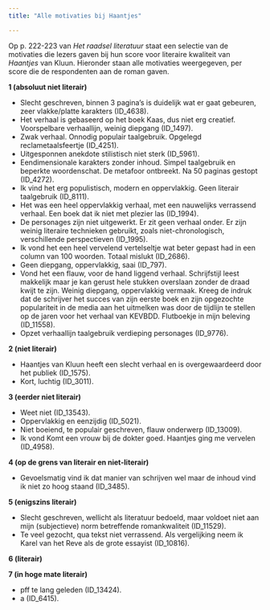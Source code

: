 ```yaml
---
title: "Alle motivaties bij Haantjes"

---
```


Op p. 222-223 van *Het raadsel literatuur* staat een selectie van de motivaties die lezers gaven bij hun score voor literaire kwaliteit van *Haantjes* van Kluun. Hieronder staan alle motivaties weergegeven, per score die de respondenten aan de roman gaven. 

**1 (absoluut niet literair)**

- Slecht geschreven, binnen 3 pagina’s is duidelijk wat er gaat gebeuren, zeer vlakke/platte karakters (ID_4638).
- Het verhaal is gebaseerd op het boek Kaas, dus niet erg creatief. Voorspelbare verhaallijn, weinig diepgang (ID_1497).
- Zwak verhaal. Onnodig populair taalgebruik. Opgelegd reclametaalsfeertje (ID_4251).
- Uitgesponnen anekdote stilistisch niet sterk (ID_5961).
- Eendimensionale karakters zonder inhoud. Simpel taalgebruik en beperkte woordenschat. De metafoor ontbreekt. Na 50 paginas gestopt (ID_4272).
- Ik vind het erg populistisch, modern en oppervlakkig. Geen literair taalgebruik (ID_8111).
- Het was een heel oppervlakkig verhaal, met een nauwelijks verrassend verhaal. Een boek dat ik niet met plezier las (ID_1994).
- De personages zijn niet uitgewerkt. Er zit geen verhaal onder. Er zijn weinig literaire technieken gebruikt, zoals niet-chronologisch, verschillende perspectieven (ID_1995).
- Ik vond het een heel vervelend vertelseltje wat beter gepast had in een column van 100 woorden. Totaal mislukt (ID_2686).
- Geen diepgang, oppervlakkig, saai (ID_797).
- Vond het een flauw, voor de hand liggend verhaal. Schrijfstijl leest makkelijk maar je kan gerust hele stukken overslaan zonder de draad kwijt te zijn. Weinig diepgang, oppervlakkig vermaak. Kreeg de indruk dat de schrijver het succes van zijn eerste boek en zijn opgezochte populariteit in de media aan het uitmelken was door de tijdlijn te stellen op de jaren voor het verhaal van KEVBDD. Flutboekje in mijn beleving (ID_11558).
- Opzet verhaallijn taalgebruik verdieping personages (ID_9776).

**2 (niet literair)**

- Haantjes van Kluun heeft een slecht verhaal en is overgewaardeerd door het publiek (ID_1575).
- Kort, luchtig (ID_3011).

**3 (eerder niet literair)**

- Weet niet (ID_13543).
- Oppervlakkig en eenzijdig (ID_5021).
- Niet boeiend, te populair geschreven, flauw onderwerp (ID_13009).
- Ik vond Komt een vrouw bij de dokter goed. Haantjes ging me vervelen (ID_4958).

**4 (op de grens van literair en niet-literair)**

- Gevoelsmatig vind ik dat manier van schrijven wel maar de inhoud vind ik niet zo hoog staand (ID_3485).

**5 (enigszins literair)**

- Slecht geschreven, wellicht als literatuur bedoeld, maar voldoet niet aan mijn (subjectieve) norm betreffende romankwaliteit (ID_11529).
- Te veel gezocht, qua tekst niet verrassend. Als vergelijking neem ik Karel van het Reve als de grote essayist (ID_10816).

**6 (literair)**

**7 (in hoge mate literair)**

- pff te lang geleden (ID_13424).
- a (ID_6415).

